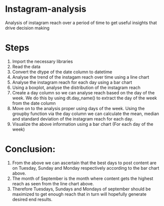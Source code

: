 # Instagram-analysis
Analysis of instagram reach over a period of time to get useful insights that drive decision making

# Steps
1. Import the necessary libraries
2. Read the data
3. Convert the dtype of the date column to datetime
4. Analyse the trend of the instagam reach over time using a line chart
5. Analyse the instagram reach for each day using a bar chart 
6. Using a boxplot, analyse the distribution of the instagram reach
7. Create a day column so we can analyse reach based on the day of the week. We do this by using dt.day_name() to extract the day of the week from the date column
8. Move on to the analysis proper using days of the week. Using the groupby function via the day column we can calculate the mean, median and standard deviation of the instagram reach for each day.
9. Visualize the above information using a bar chart (For each day of the week)


# Conclusion:
1. From the above we can ascertain that the best days to post content are on Tuesday, Sunday and Monday respectively according to the bar chart above.
2. The month of September is the month where content gets the highest reach as seen from the line chart above.
3. Therefore Tuesdays, Sundays and Mondays of september should be maximized to get enough reach that in turn will hopefully generate    desired end results.     
